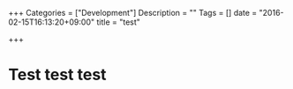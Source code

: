 +++
Categories = ["Development"]
Description = ""
Tags = []
date = "2016-02-15T16:13:20+09:00"
title = "test"

+++


# Test test test

